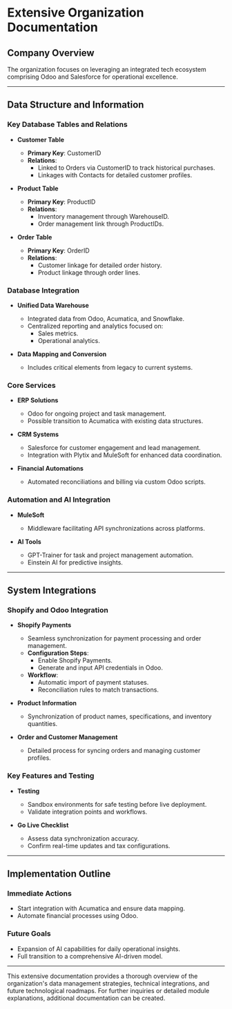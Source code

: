 # Extensive Organization Documentation

## Company Overview

The organization focuses on leveraging an integrated tech ecosystem comprising Odoo and Salesforce for operational excellence.

---

## Data Structure and Information

### Key Database Tables and Relations

- **Customer Table**
  - **Primary Key**: CustomerID
  - **Relations**:
    - Linked to Orders via CustomerID to track historical purchases.
    - Linkages with Contacts for detailed customer profiles.

- **Product Table**
  - **Primary Key**: ProductID
  - **Relations**:
    - Inventory management through WarehouseID.
    - Order management link through ProductIDs.

- **Order Table**
  - **Primary Key**: OrderID
  - **Relations**:
    - Customer linkage for detailed order history.
    - Product linkage through order lines.

### Database Integration

- **Unified Data Warehouse**
  - Integrated data from Odoo, Acumatica, and Snowflake.
  - Centralized reporting and analytics focused on:
    - Sales metrics.
    - Operational analytics.

- **Data Mapping and Conversion**
  - Includes critical elements from legacy to current systems.

### Core Services

- **ERP Solutions**
  - Odoo for ongoing project and task management.
  - Possible transition to Acumatica with existing data structures.

- **CRM Systems**
  - Salesforce for customer engagement and lead management.
  - Integration with Plytix and MuleSoft for enhanced data coordination.

- **Financial Automations**
  - Automated reconciliations and billing via custom Odoo scripts.

### Automation and AI Integration

- **MuleSoft**
  - Middleware facilitating API synchronizations across platforms.

- **AI Tools**
  - GPT-Trainer for task and project management automation.
  - Einstein AI for predictive insights.

---

## System Integrations

### Shopify and Odoo Integration

- **Shopify Payments**
  - Seamless synchronization for payment processing and order management.
  - **Configuration Steps**:
    - Enable Shopify Payments.
    - Generate and input API credentials in Odoo.
  - **Workflow**:
    - Automatic import of payment statuses.
    - Reconciliation rules to match transactions.

- **Product Information**
  - Synchronization of product names, specifications, and inventory quantities.

- **Order and Customer Management**
  - Detailed process for syncing orders and managing customer profiles.

### Key Features and Testing

- **Testing**
  - Sandbox environments for safe testing before live deployment.
  - Validate integration points and workflows.

- **Go Live Checklist**
  - Assess data synchronization accuracy.
  - Confirm real-time updates and tax configurations.

---

## Implementation Outline

### Immediate Actions

- Start integration with Acumatica and ensure data mapping.
- Automate financial processes using Odoo.

### Future Goals

- Expansion of AI capabilities for daily operational insights.
- Full transition to a comprehensive AI-driven model.

---

This extensive documentation provides a thorough overview of the organization's data management strategies, technical integrations, and future technological roadmaps. For further inquiries or detailed module explanations, additional documentation can be created.